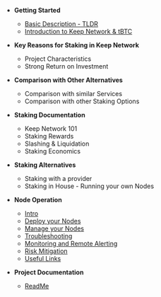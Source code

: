 - **Getting Started**
	- [Basic Description - TLDR](basics/stard.md)
	- [Introduction to Keep Network & tBTC](basics/intro.md)

- **Key Reasons for Staking in Keep Network**
	- Project Characteristics
	- Strong Return on Investment

- **Comparison with Other Alternatives**
	- Comparison with similar Services
	- Comparison with other Staking Options

- **Staking Documentation**
	- Keep Network 101
	- Staking Rewards
	- Slashing & Liquidation
	- Staking Economics

- **Staking Alternatives**
	- Staking with a provider
	- Staking in House - Running your own Nodes

- **Node Operation**
  - [Intro](Node-Operation/intro-operation.md)
  - [Deploy your Nodes](Node-Operation/deploy.md)
  - [Manage your Nodes](Node-Operation/manage.md)
  - [Troubleshooting](Node-Operation/troubleshooting.md)
  - [Monitoring and Remote Alerting](Node-Operation/monitoring.md)
  - [Risk Mitigation](Node-Operation/risks.md)
  - [Useful Links](Node-Operation/links.md)

- **Project Documentation**
  - [ReadMe](https://github.com/hibbitts-design/docsify-open-publishing-starter-kit/blob/master/README.md)
